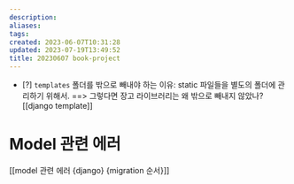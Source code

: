 ```yaml
---
description:
aliases: 
tags: 
created: 2023-06-07T10:31:28
updated: 2023-07-19T13:49:52
title: 20230607 book-project
---
```

- [?] `templates` 폴더를 밖으로 빼내야 하는 이유: static 파일들을 별도의 폴더에 관리하기 위해서. ==> 그렇다면 장고 라이브러리는 왜 밖으로 빼내지 않았나? [[django template]]

# Model 관련 에러

[[model 관련 에러 {django} {migration 순서}]]
